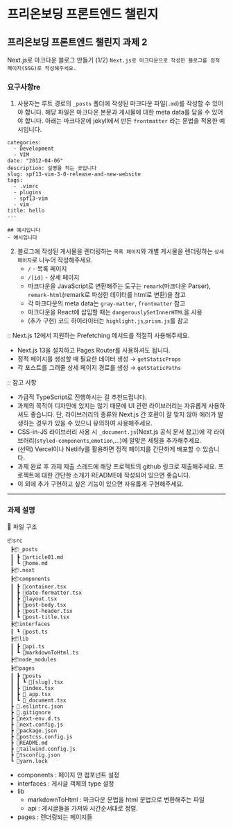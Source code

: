# 프리온보딩 프론트엔드 챌린지
## 프리온보딩 프론트엔드 챌린지 과제 2
Next.js로 마크다운 블로그 만들기 (1/2)
`Next.js로 마크다운으로 작성한 블로그를 정적 페이지(SSG)로 작성해주세요.`

### 요구사항re
1) 사용자는 루트 경로의 `_posts` 폴더에 작성된 마크다운 파일(`.md`)를 작성할 수 있어야 합니다. 해당 파일은 마크다운 본문과 게시물에 대한 meta data를 담을 수 있어야 합니다. 아래는 마크다운에 jekyll에서 만든 `frontmatter` 라는 문법을 적용한 예시입니다.
```
categories:
  - Development
  - VIM
date: "2012-04-06"
description: 설명을 적는 곳입니다
slug: spf13-vim-3-0-release-and-new-website
tags:
  - .vimrc
  - plugins
  - spf13-vim
  - vim
title: hello
---

## 예시입니다
- 예시입니다
```

2) 블로그에 작성된 게시물을 렌더링하는 `목록 페이지`와 개별 게시물을 렌더링하는 `상세 페이지`로 나누어 작성해주세요.
   + `/` - 목록 페이지
   + `/[id]` - 상세 페이지
   + 마크다운을 JavaScript로 변환해주는 도구는 `remark`(마크다운 Parser), `remark-html`(remark로 파싱한 데이터를 html로 변환)을 참고
   + 각 마크다운의 meta data는 `gray-matter`, `frontmatter` 참고
   + 마크다운을 React에 삽입할 때는 `dangerouslySetInnerHTML`을 사용
   + (추가 구현) 코드 하이라이터는 `highlight.js`,`prism.js`를 참고


:: Next.js 12에서 지원하는 Prefetching 메서드를 적절히 사용해주세요.
  + Next.js 13을 설치하고 Pages Router를 사용하셔도 됩니다.
  + 정적 페이지를 생성할 때 필요한 데이터 생성 → `getStaticProps`
  + 각 포스트를 그려줄 상세 페이지 경로를 생성 → `getStaticPaths`

:: 참고 사항
  + 가급적 TypeScript로 진행하시는 걸 추천드립니다.
  + 과제의 목적이 디자인에 있지는 않기 때문에 UI 관련 라이브러리는 자유롭게 사용하셔도 좋습니다. 단, 라이브러리의 종류와 Next.js 간 호환이 잘 맞지 않아 에러가 발생하는 경우가 있을 수 있으니 유의하여 사용해주세요.
  + CSS-in-JS 라이브러리 사용 시 `_document.js`(Next.js 공식 문서 참고)에 각 라이브러리(`styled-components`,`emotion`,...)에 알맞은 세팅을 추가해주세요.
  + (선택) Vercel이나 Netlify를 활용하면 정적 페이지를 간단하게 배포할 수 있습니다.
  + 과제 완료 후 과제 제출 스레드에 해당 프로젝트의 github 링크로 제출해주세요. 프로젝트에 대한 간단한 소개가 README에 작성되어 있으면 좋습니다.
  + 이 외에 추가 구현하고 싶은 기능이 있으면 자유롭게 구현해주세요.
   
------------

### 과제 설명
📂 파일 구조
```
📦src
 ┣📦_posts
 ┃ ┣ 📜article01.md
 ┃ ┗ 📜home.md
 ┣📦.next
 ┣📦components
 ┃ ┣ 📜container.tsx
 ┃ ┣ 📜date-formatter.tsx
 ┃ ┣ 📜layout.tsx
 ┃ ┣ 📜post-body.tsx
 ┃ ┣ 📜post-header.tsx
 ┃ ┗ 📜post-title.tsx
 ┣📦interfaces
 ┃ ┗ 📜post.ts
 ┣📦lib
 ┃ ┣ 📜api.ts
 ┃ ┗ 📜markdownToHtml.ts
 ┣📦node_modules
 ┣📦pages
 ┃ ┣ 📂posts
 ┃ ┃ ┗ 📜[slug].tsx
 ┃ ┣ 📜index.tsx
 ┃ ┣ 📜_app.tsx
 ┃ ┗ 📜_document.tsx
 ┣ 📜.eslintrc.json
 ┣ 📜.gitignore
 ┣ 📜next-env.d.ts
 ┣ 📜next.config.js
 ┣ 📜package.json
 ┣ 📜postcss.config.js
 ┣ 📜README.md
 ┣ 📜tailwind.config.js
 ┣ 📜tsconfig.json
 ┗ 📜yarn.lock
```
+ components : 페이지 안 컴포넌트 설정
+ interfaces : 게시글 객체의 type 설정
+ lib
  + markdownToHtml : 마크다운 문법을 html 문법으로 변환해주는 파일
  + api : 게시글들을 가져와 시간순서대로 정렬.
+ pages : 렌더링되는 페이지들
